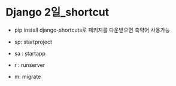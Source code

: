 # Django 2일_shortcut

- pip install django-shortcuts로 패키지를 다운받으면 축약어 사용가능



- sp: startproject

- sa : startapp
- r : runserver
- m: migrate
